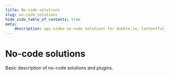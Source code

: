 ```yaml
---
title: No-code solutions
slug: no-code-solutions
hide_side_table_of_contents: true
meta: 
    description: api.video no-code solutions for Bubble.io, Contentful, Wordpress, and Zapier.
---
```


No-code solutions
==================

Basic description of no-code solutions and plugins.